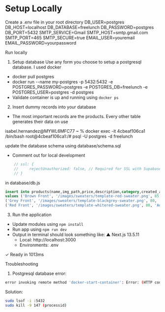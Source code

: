 # Setup Locally

Create a .env file in your root directory
DB_USER=postgres
DB_HOST=localhost
DB_DATABASE=freelunch
DB_PASSWORD=postgres
DB_PORT=5432
SMTP_SERVICE=Gmail
SMTP_HOST=smtp.gmail.com
SMTP_PORT=465
SMTP_SECURE=true
EMAIL_USER=youremail
EMAIL_PASSWORD=yourpassword

Run locally

1. Setup database 
Use any form you choose to setup a postgresql database. I used docker
- docker pull postgres
- docker run --name my-postgres -p 5432:5432 -e POSTGRES_PASSWORD=postgres -e POSTGRES_DB=freelunch -e POSTGRES_USER=postgres -d postgres
- Validate container is up and running using `docker ps`

2. Insert dummy records into your database
- The most important records are the products. Every other table generates their data on use

isabel.hernandez@MYWL6MFC77 ~ % docker exec -it 4cbeaf106ca1 /bin/bash
root@4cbeaf106ca1:/# psql -U postgres -d freelunch

update the database schema using database/schema.sql

- Comment out for local development
```js
    // ssl: {
    //     rejectUnauthorized: false, // Required for SSL with Supabase
    // }
```
in database/db.js

```sql
insert into products(name,img_path,price,description,category,created_at, available_quantity,available_sizes)
values ('Brown Front', '/images/sweaters/template-red-sweater.png', 85, 'Need a little accent but not too much', 'sweaters', now(), 10, '{"s", "m", "l", "xl", "2x"}'),
('Grey Front', '/images/sweaters/template-blackgrey-sweater.png', 80, 'You dont get out of your comfort zone but its still cute', 'sweaters', now(), 10, '{"s", "m", "l", "xl"}'),
('Red Front', '/images/sweaters/template-whitered-sweater.png', 80, 'Add a little flavor you know you want to', 'sweaters', now(), 10, '{"s", "m", "l", "xl", "2x"}')
```

3. Run the application
- Update modules using `npm install`
- Run app using `npm run dev`
- Output in terminal should look something like:
  ▲ Next.js 13.5.11
  - Local:        http://localhost:3000
  - Environments: .env

 ✓ Ready in 1013ms

Troubleshooting
1. Postgresql database error:
```bash
error invoking remote method 'docker-start-container': Error: (HTTP code 500) server error - Ports are not available: listen tcp 0.0.0.0:5432: bind: address already in use
```

Solution:
```bash
sudo lsof -i :5432
sudo kill -9 147 (processid)
``` 